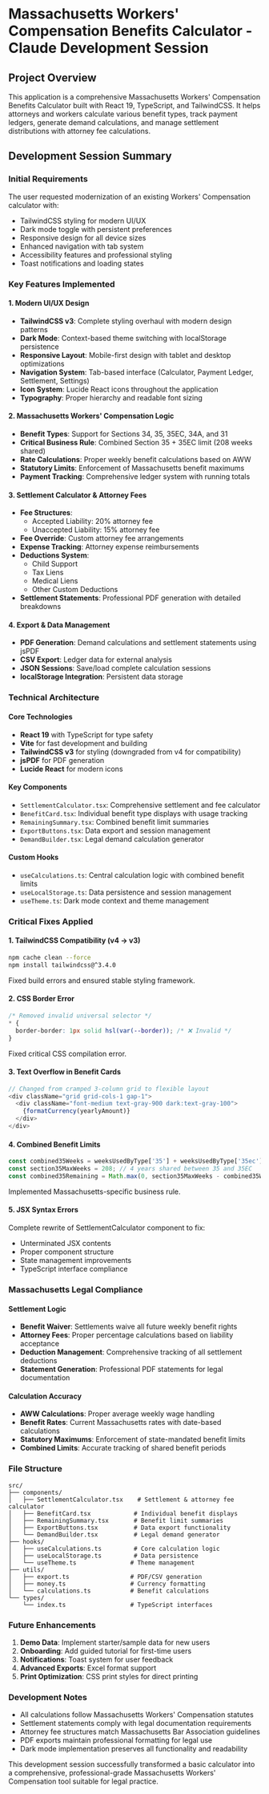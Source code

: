 # Massachusetts Workers' Compensation Benefits Calculator - Claude Development Session

## Project Overview
This application is a comprehensive Massachusetts Workers' Compensation Benefits Calculator built with React 19, TypeScript, and TailwindCSS. It helps attorneys and workers calculate various benefit types, track payment ledgers, generate demand calculations, and manage settlement distributions with attorney fee calculations.

## Development Session Summary

### Initial Requirements
The user requested modernization of an existing Workers' Compensation calculator with:
- TailwindCSS styling for modern UI/UX
- Dark mode toggle with persistent preferences
- Responsive design for all device sizes
- Enhanced navigation with tab system
- Accessibility features and professional styling
- Toast notifications and loading states

### Key Features Implemented

#### 1. Modern UI/UX Design
- **TailwindCSS v3**: Complete styling overhaul with modern design patterns
- **Dark Mode**: Context-based theme switching with localStorage persistence
- **Responsive Layout**: Mobile-first design with tablet and desktop optimizations
- **Navigation System**: Tab-based interface (Calculator, Payment Ledger, Settlement, Settings)
- **Icon System**: Lucide React icons throughout the application
- **Typography**: Proper hierarchy and readable font sizing

#### 2. Massachusetts Workers' Compensation Logic
- **Benefit Types**: Support for Sections 34, 35, 35EC, 34A, and 31
- **Critical Business Rule**: Combined Section 35 + 35EC limit (208 weeks shared)
- **Rate Calculations**: Proper weekly benefit calculations based on AWW
- **Statutory Limits**: Enforcement of Massachusetts benefit maximums
- **Payment Tracking**: Comprehensive ledger system with running totals

#### 3. Settlement Calculator & Attorney Fees
- **Fee Structures**: 
  - Accepted Liability: 20% attorney fee
  - Unaccepted Liability: 15% attorney fee
- **Fee Override**: Custom attorney fee arrangements
- **Expense Tracking**: Attorney expense reimbursements
- **Deductions System**: 
  - Child Support
  - Tax Liens
  - Medical Liens
  - Other Custom Deductions
- **Settlement Statements**: Professional PDF generation with detailed breakdowns

#### 4. Export & Data Management
- **PDF Generation**: Demand calculations and settlement statements using jsPDF
- **CSV Export**: Ledger data for external analysis
- **JSON Sessions**: Save/load complete calculation sessions
- **localStorage Integration**: Persistent data storage

### Technical Architecture

#### Core Technologies
- **React 19** with TypeScript for type safety
- **Vite** for fast development and building
- **TailwindCSS v3** for styling (downgraded from v4 for compatibility)
- **jsPDF** for PDF generation
- **Lucide React** for modern icons

#### Key Components
- `SettlementCalculator.tsx`: Comprehensive settlement and fee calculator
- `BenefitCard.tsx`: Individual benefit type displays with usage tracking
- `RemainingSummary.tsx`: Combined benefit limit summaries
- `ExportButtons.tsx`: Data export and session management
- `DemandBuilder.tsx`: Legal demand calculation generator

#### Custom Hooks
- `useCalculations.ts`: Central calculation logic with combined benefit limits
- `useLocalStorage.ts`: Data persistence and session management
- `useTheme.ts`: Dark mode context and theme management

### Critical Fixes Applied

#### 1. TailwindCSS Compatibility (v4 → v3)
```bash
npm cache clean --force
npm install tailwindcss@^3.4.0
```
Fixed build errors and ensured stable styling framework.

#### 2. CSS Border Error
```css
/* Removed invalid universal selector */
* {
  border-border: 1px solid hsl(var(--border)); /* ❌ Invalid */
}
```
Fixed critical CSS compilation error.

#### 3. Text Overflow in Benefit Cards
```typescript
// Changed from cramped 3-column grid to flexible layout
<div className="grid grid-cols-1 gap-1">
  <div className="font-medium text-gray-900 dark:text-gray-100">
    {formatCurrency(yearlyAmount)}
  </div>
</div>
```

#### 4. Combined Benefit Limits
```typescript
const combined35Weeks = weeksUsedByType['35'] + weeksUsedByType['35ec'];
const section35MaxWeeks = 208; // 4 years shared between 35 and 35EC
const combined35Remaining = Math.max(0, section35MaxWeeks - combined35Weeks);
```
Implemented Massachusetts-specific business rule.

#### 5. JSX Syntax Errors
Complete rewrite of SettlementCalculator component to fix:
- Unterminated JSX contents
- Proper component structure
- State management improvements
- TypeScript interface compliance

### Massachusetts Legal Compliance

#### Settlement Logic
- **Benefit Waiver**: Settlements waive all future weekly benefit rights
- **Attorney Fees**: Proper percentage calculations based on liability acceptance
- **Deduction Management**: Comprehensive tracking of all settlement deductions
- **Statement Generation**: Professional PDF statements for legal documentation

#### Calculation Accuracy
- **AWW Calculations**: Proper average weekly wage handling
- **Benefit Rates**: Current Massachusetts rates with date-based calculations
- **Statutory Maximums**: Enforcement of state-mandated benefit limits
- **Combined Limits**: Accurate tracking of shared benefit periods

### File Structure
```
src/
├── components/
│   ├── SettlementCalculator.tsx    # Settlement & attorney fee calculator
│   ├── BenefitCard.tsx            # Individual benefit displays
│   ├── RemainingSummary.tsx       # Benefit limit summaries
│   ├── ExportButtons.tsx          # Data export functionality
│   └── DemandBuilder.tsx          # Legal demand generator
├── hooks/
│   ├── useCalculations.ts         # Core calculation logic
│   ├── useLocalStorage.ts         # Data persistence
│   └── useTheme.ts               # Theme management
├── utils/
│   ├── export.ts                 # PDF/CSV generation
│   ├── money.ts                  # Currency formatting
│   └── calculations.ts           # Benefit calculations
└── types/
    └── index.ts                  # TypeScript interfaces
```

### Future Enhancements
1. **Demo Data**: Implement starter/sample data for new users
2. **Onboarding**: Add guided tutorial for first-time users
3. **Notifications**: Toast system for user feedback
4. **Advanced Exports**: Excel format support
5. **Print Optimization**: CSS print styles for direct printing

### Development Notes
- All calculations follow Massachusetts Workers' Compensation statutes
- Settlement statements comply with legal documentation requirements
- Attorney fee structures match Massachusetts Bar Association guidelines
- PDF exports maintain professional formatting for legal use
- Dark mode implementation preserves all functionality and readability

This development session successfully transformed a basic calculator into a comprehensive, professional-grade Massachusetts Workers' Compensation tool suitable for legal practice.